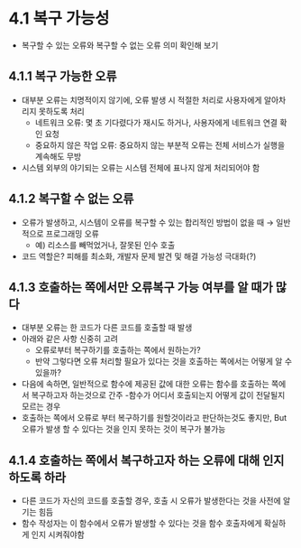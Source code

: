 # 4.1 복구 가능성
- 복구할 수 있는 오류와 복구할 수 없는 오류 의미 확인해 보기
## 4.1.1 복구 가능한 오류
- 대부분 오류는 치명적이지 않기에, 오류 발생 시 적절한 처리로 사용자에게 알아차리지 못하도록 처리
  - 네트워크 오류: 몇 초 기다렸다가 재시도 하거나, 사용자에게 네트워크 연결 확인 요청
  - 중요하지 않은 작업 오류: 중요하지 않는 부분적 오류는 전체 서비스가 실행을 계속해도 무방
- 시스템 외부의 야기되는 오류는 시스템 전체에 표나지 않게 처리되어야 함

## 4.1.2 복구할 수 없는 오류
- 오류가 발생하고, 시스템이 오류를 복구할 수 있는 합리적인 방법이 없을 때 → 일반적으로 프로그래밍 오류
  - 예) 리소스를 빼먹었거나, 잘못된 인수 호출
- 코드 역할은? 피해를 최소화, 개발자 문제 발견 및 해결 가능성 극대화(?)

## 4.1.3 호출하는 쪽에서만 오류복구 가능 여부를 알 때가 많다
- 대부분 오류는 한 코드가 다른 코드를 호출할 때 발생
- 아래와 같은 사항 신중히 고려
  - 오류로부터 복구하기를 호출하는 쪽에서 원하는가?
  - 반약 그렇다면 오류 처리할 필요가 있다는 것을 호출하는 쪽에서는 어떻게 알 수 있을까?
- 다음에 속하면, 일반적으로 함수에 제공된 값에 대한 오류는 함수를 호출하는 쪽에서 복구하고자 하는것으로 간주
  -함수가 어디서 호출되는지 어떻게 값이 전달될지 모르는 경우
- 호출하는 쪽에서 오류로 부터 복구하기를 원할것이라고 판단하는것도 좋지만, But 오류가 발생 할 수 있다는 것을 인지 못하는 것이 복구가 불가능

## 4.1.4 호출하는 쪽에서 복구하고자 하는 오류에 대해 인지하도록 하라
- 다른 코드가 자신의 코드를 호출할 경우, 호출 시 오류가 발생한다는 것을 사전에 알기는 힘듬
- 함수 작성자는 이 함수에서 오류가 발생할 수 있다는 것을 함수 호출자에게 확실하게 인지 시켜줘야함